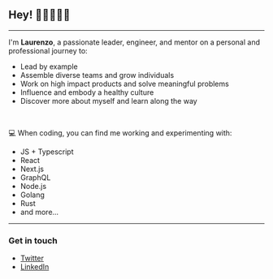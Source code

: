 ## Hey! 👋🏻👨🏻‍💻

---

I'm **Laurenzo**, a passionate leader, engineer, and mentor on a personal and professional journey to:

- Lead by example
- Assemble diverse teams and grow individuals
- Work on high impact products and solve meaningful problems
- Influence and embody a healthy culture
- Discover more about myself and learn along the way

<br />

💻 When coding, you can find me working and experimenting with:

- JS + Typescript
- React
- Next.js
- GraphQL
- Node.js
- Golang
- Rust
- and more...

---

### Get in touch

- [Twitter](https://twitter.com/lstorelli)
- [LinkedIn](https://www.linkedin.com/in/laurenzo-storelli/)

